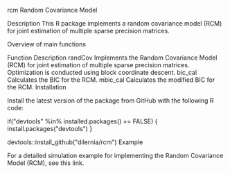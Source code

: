 rcm
Random Covariance Model

Description
This R package implements a random covariance model (RCM) for joint estimation of multiple sparse precision matrices.

Overview of main functions

Function	Description
randCov	Implements the Random Covariance Model (RCM) for joint estimation of multiple sparse precision matrices. Optimization is conducted using block coordinate descent.
bic_cal	Calculates the BIC for the RCM.
mbic_cal	Calculates the modified BIC for the RCM.
Installation

Install the latest version of the package from GitHub with the following R code:

if("devtools" %in% installed.packages() == FALSE) {
    install.packages("devtools")
}

devtools::install_github("dilernia/rcm")
Example

For a detailed simulation example for implementing the Random Covariance Model (RCM), see this link.
